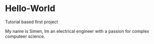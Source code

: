 # Hello-World
Tutorial based first project

My name is Simen, Im an electrical engineer with a passion for complex computeer science.
